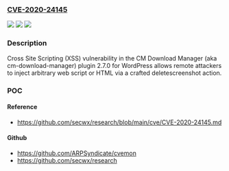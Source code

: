 ### [CVE-2020-24145](https://cve.mitre.org/cgi-bin/cvename.cgi?name=CVE-2020-24145)
![](https://img.shields.io/static/v1?label=Product&message=n%2Fa&color=blue)
![](https://img.shields.io/static/v1?label=Version&message=n%2Fa&color=blue)
![](https://img.shields.io/static/v1?label=Vulnerability&message=n%2Fa&color=brighgreen)

### Description

Cross Site Scripting (XSS) vulnerability in the CM Download Manager (aka cm-download-manager) plugin 2.7.0 for WordPress allows remote attackers to inject arbitrary web script or HTML via a crafted deletescreenshot action.

### POC

#### Reference
- https://github.com/secwx/research/blob/main/cve/CVE-2020-24145.md

#### Github
- https://github.com/ARPSyndicate/cvemon
- https://github.com/secwx/research

